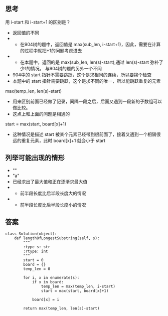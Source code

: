 ## 思考
用 i-start 和 i-start+1 的区别是？
+ 返回值的不同
+ + 在904树的题中，返回值是 max(sub_len, i-start+1)，因此，需要在计算的过程中就把+1的问题考虑进去
+ + 在本题中，返回的是 max(sub_len, len(s)-start),通过 len(s)-start 弥补了少1的情况。
与904树的题的另外一个不同
+ 904中的 start 指针不需要跳跃，这个是求相同的连续，所以要挨个检查
+ 本题中的 start 指针需要跳跃，这个是求不同的唯一，所以能跳跃重复的元素

max(temp_len, len(s)-start)
+ 用来区别前面已经做了记录，间隔一段之后，后面又遇到一段新的子数组可以做比较。
+ 这点上和上面的问题是相通的

start = max(start, board\[x]+1)
+ 这种情况是描述 start 被某个元素已经带到很前面了，接着又遇到一个相隔很远的重复元素，此时 board\[x]+1 就会小于 start


## 列举可能出现的情形
+ ""
+ "a"
+ 已经求出了最大值和正在逐渐求最大值
+ + 前半段长度比后半段长度大的情况
+ + 前半段长度比后半段长度小的情况

## 答案
```
class Solution(object):
    def lengthOfLongestSubstring(self, s):
        """
        :type s: str
        :rtype: int
        """
        start = 0
        board = {}
        temp_len = 0
        
        for i, x in enumerate(s):
            if x in board:
                temp_len = max(temp_len, i-start)
                start = max(start, board[x]+1)
                
            board[x] = i
            
        return max(temp_len, len(s)-start)
```
